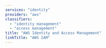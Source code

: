 ```yaml
---
services: "identity"
providers: "aws"
classifiers:
  - "identity management"
  - "access management"
title: "AWS Identity and Access Management"
linkTitle: "AWS IAM"
---
```

